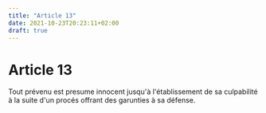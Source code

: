 ```yaml
---
title: "Article 13"
date: 2021-10-23T20:23:11+02:00
draft: true
---
```


# Article 13

Tout prévenu est presume innocent jusqu'à l'établissement de sa culpabilité à la suite d'un procés offrant des garunties à sa défense.
